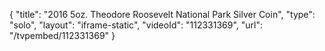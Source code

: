 {
    "title": "2016 5oz. Theodore Roosevelt National Park Silver Coin",
    "type": "solo",
    "layout": "iframe-static",
    "videoId": "112331369",
    "url": "\/tvpembed\/112331369"
}